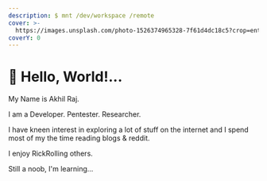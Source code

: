 ```yaml
---
description: $ mnt /dev/workspace /remote
cover: >-
  https://images.unsplash.com/photo-1526374965328-7f61d4dc18c5?crop=entropy&cs=srgb&fm=jpg&ixid=M3wxOTcwMjR8MHwxfHNlYXJjaHwyfHxtYWx3YXJlfGVufDB8fHx8MTY4NDI0MjIxM3ww&ixlib=rb-4.0.3&q=85
coverY: 0
---
```


# 👋 Hello, World!...

My Name is Akhil Raj.&#x20;

I am a Developer. Pentester. Researcher.

I have kneen interest in exploring a lot of stuff on the internet and I spend most of my the time reading blogs & reddit.

I enjoy RickRolling others.



Still a noob, I'm learning...
